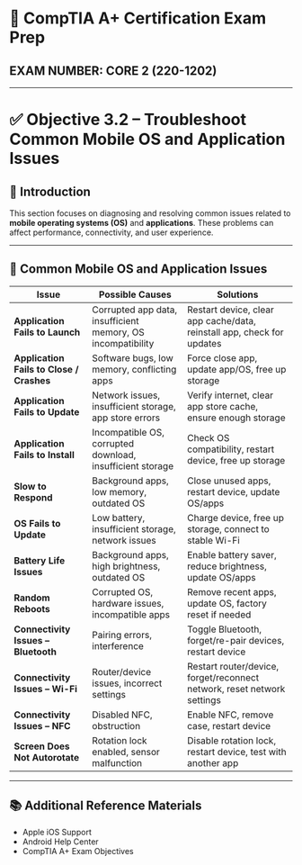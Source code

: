 # 🧠 CompTIA A+ Certification Exam Prep
## EXAM NUMBER: CORE 2 (220-1202)

---

# ✅ Objective 3.2 – Troubleshoot Common Mobile OS and Application Issues

## 🎯 Introduction
This section focuses on diagnosing and resolving common issues related to **mobile operating systems (OS)** and **applications**. These problems can affect performance, connectivity, and user experience.

---

## 📱 Common Mobile OS and Application Issues

| Issue | Possible Causes | Solutions |
|-------|-----------------|-----------|
| **Application Fails to Launch** | Corrupted app data, insufficient memory, OS incompatibility | Restart device, clear app cache/data, reinstall app, check for updates |
| **Application Fails to Close / Crashes** | Software bugs, low memory, conflicting apps | Force close app, update app/OS, free up storage |
| **Application Fails to Update** | Network issues, insufficient storage, app store errors | Verify internet, clear app store cache, ensure enough storage |
| **Application Fails to Install** | Incompatible OS, corrupted download, insufficient storage | Check OS compatibility, restart device, free up storage |
| **Slow to Respond** | Background apps, low memory, outdated OS | Close unused apps, restart device, update OS/apps |
| **OS Fails to Update** | Low battery, insufficient storage, network issues | Charge device, free up storage, connect to stable Wi-Fi |
| **Battery Life Issues** | Background apps, high brightness, outdated OS | Enable battery saver, reduce brightness, update OS/apps |
| **Random Reboots** | Corrupted OS, hardware issues, incompatible apps | Remove recent apps, update OS, factory reset if needed |
| **Connectivity Issues – Bluetooth** | Pairing errors, interference | Toggle Bluetooth, forget/re-pair devices, restart device |
| **Connectivity Issues – Wi-Fi** | Router/device issues, incorrect settings | Restart router/device, forget/reconnect network, reset network settings |
| **Connectivity Issues – NFC** | Disabled NFC, obstruction | Enable NFC, remove case, restart device |
| **Screen Does Not Autorotate** | Rotation lock enabled, sensor malfunction | Disable rotation lock, restart device, test with another app |

---

## 📚 Additional Reference Materials
- Apple iOS Support  
- Android Help Center  
- CompTIA A+ Exam Objectives  
